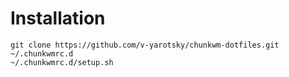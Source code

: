 Installation
============

```
git clone https://github.com/v-yarotsky/chunkwm-dotfiles.git ~/.chunkwmrc.d
~/.chunkwmrc.d/setup.sh
```
